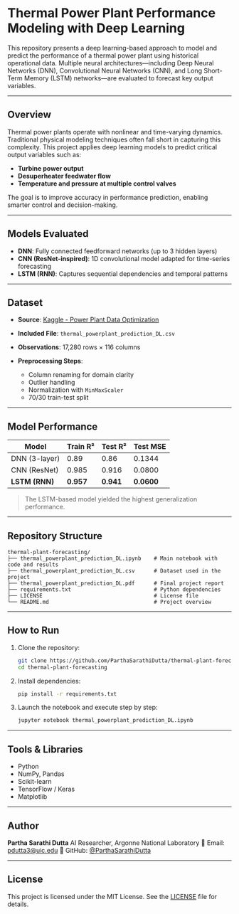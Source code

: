 

# Thermal Power Plant Performance Modeling with Deep Learning

This repository presents a deep learning-based approach to model and predict the performance of a thermal power plant using historical operational data. Multiple neural architectures—including Deep Neural Networks (DNN), Convolutional Neural Networks (CNN), and Long Short-Term Memory (LSTM) networks—are evaluated to forecast key output variables.

---

## Overview

Thermal power plants operate with nonlinear and time-varying dynamics. Traditional physical modeling techniques often fall short in capturing this complexity. This project applies deep learning models to predict critical output variables such as:

* **Turbine power output**
* **Desuperheater feedwater flow**
* **Temperature and pressure at multiple control valves**

The goal is to improve accuracy in performance prediction, enabling smarter control and decision-making.

---

## Models Evaluated

* **DNN**: Fully connected feedforward networks (up to 3 hidden layers)
* **CNN (ResNet-inspired)**: 1D convolutional model adapted for time-series forecasting
* **LSTM (RNN)**: Captures sequential dependencies and temporal patterns

---

## Dataset

* **Source**: [Kaggle - Power Plant Data Optimization](https://www.kaggle.com/datasets/deepakburi062/power-plant-data-optimization-problem)
* **Included File**: `thermal_powerplant_prediction_DL.csv`
* **Observations**: 17,280 rows × 116 columns
* **Preprocessing Steps**:

  * Column renaming for domain clarity
  * Outlier handling
  * Normalization with `MinMaxScaler`
  * 70/30 train-test split

---

## Model Performance

| Model          | Train R²  | Test R²   | Test MSE   |
| -------------- | --------- | --------- | ---------- |
| DNN (3-layer)  | 0.89      | 0.86      | 0.1344     |
| CNN (ResNet)   | 0.985     | 0.916     | 0.0800     |
| **LSTM (RNN)** | **0.957** | **0.941** | **0.0600** |

> The LSTM-based model yielded the highest generalization performance.

---

## Repository Structure

```
thermal-plant-forecasting/
├── thermal_powerplant_prediction_DL.ipynb    # Main notebook with code and results
├── thermal_powerplant_prediction_DL.csv      # Dataset used in the project
├── thermal_powerplant_prediction_DL.pdf      # Final project report
├── requirements.txt                          # Python dependencies
├── LICENSE                                   # License file
└── README.md                                 # Project overview
```

---

## How to Run

1. Clone the repository:

   ```bash
   git clone https://github.com/ParthaSarathiDutta/thermal-plant-forecasting.git
   cd thermal-plant-forecasting
   ```
2. Install dependencies:

   ```bash
   pip install -r requirements.txt
   ```
3. Launch the notebook and execute step by step:

   ```bash
   jupyter notebook thermal_powerplant_prediction_DL.ipynb
   ```

---

## Tools & Libraries

* Python
* NumPy, Pandas
* Scikit-learn
* TensorFlow / Keras
* Matplotlib

---

## Author

**Partha Sarathi Dutta**
AI Researcher, Argonne National Laboratory 
📧 Email: [pdutta3@uic.edu](mailto:pdutta3@uic.edu)
🔗 GitHub: [@ParthaSarathiDutta](https://github.com/ParthaSarathiDutta)

---

## License

This project is licensed under the MIT License. See the [LICENSE](LICENSE) file for details.
